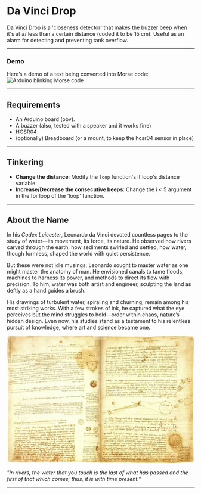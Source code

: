 # Da Vinci Drop

Da Vinci Drop is a 'closeness detector' that makes the buzzer beep when it's at a/ less than a certain distance (coded it to be 15 cm).
Useful as an alarm for detecting and preventing tank overflow.

---

### Demo
Here’s a demo of a text being converted into Morse code:  
![Arduino blinking Morse code](dontwanttonameitonwhatitis.gif)

---

## Requirements

- An Arduino board (obv).
- A buzzer (also, tested with a speaker and it works fine)
- HCSR04
- (optionally) Breadboard (or a mount, to keep the hcsr04 sensor in place)

---

## Tinkering

- **Change the distance**: Modify the `loop` function's if loop's distance variable. 
- **Increase/Decrease the consecutive beeps**: Change the i < 5 argument in the for loop of the 'loop' function.

---

## About the Name

In his *Codex Leicester*, Leonardo da Vinci devoted countless pages to the study of water—its movement, its force, its nature. He observed how rivers carved through the earth, how sediments swirled and settled, how water, though formless, shaped the world with quiet persistence.  

But these were not idle musings; Leonardo sought to master water as one might master the anatomy of man. He envisioned canals to tame floods, machines to harness its power, and methods to direct its flow with precision. To him, water was both artist and engineer, sculpting the land as deftly as a hand guides a brush.  

His drawings of turbulent water, spiraling and churning, remain among his most striking works. With a few strokes of ink, he captured what the eye perceives but the mind struggles to hold—order within chaos, nature’s hidden design. Even now, his studies stand as a testament to his relentless pursuit of knowledge, where art and science became one.

![Leonardo’s Codex Leicester Notebooks](codexLeicester.jpg)

*"In rivers, the water that you touch is the last of what has passed and the first of that which comes; thus, it is with time present."*

---


